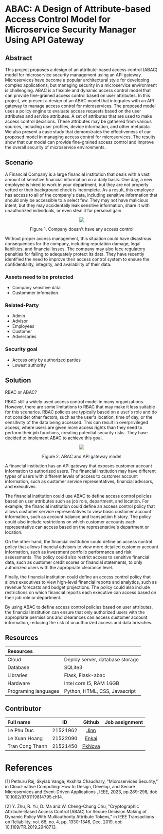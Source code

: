# ABAC: A Design of Attribute-based Access Control Model for Microservice Security Manager Using API Gateway
## Abstract
This project proposes a design of an attribute-based access control (ABAC) model for microservice security management using an API gateway. Microservices have become a popular architectural style for developing complex applications, but managing security in a microservice environment is challenging. ABAC is a flexible and dynamic access control model that can provide fine-grained access control based on user attributes. In this project, we present a design of an ABAC model that integrates with an API gateway to manage access control for microservices. The proposed model uses a policy engine to evaluate access requests based on the user attributes and service attributes. A set of attributes that are used to make access control decisions. These attributes may be gathered from various sources, including user profiles, device information, and other metadata. We also present a case study that demonstrates the effectiveness of our proposed model in managing access control for microservices. The results show that our model can provide fine-grained access control and improve the overall security of microservice environments.

## Scenario 
A Financial Company is a large financial institution that deals with a vast amount of sensitive financial information on a daily basis. One day, a new employee is hired to work in your department, but they are not properly vetted or their background check is incomplete. As a result, this employee has access to all of the company's data, including sensitive information that should only be accessible to a select few. They may not have malicious intent, but they may accidentally leak sensitive information, share it with unauthorized individuals, or even steal it for personal gain.
<p align="center">
<img src="https://user-images.githubusercontent.com/88520787/229337926-b4c0acfb-9a3b-4e43-b58d-ca2e520934fb.png">
<p align="center">Figure 1. Company doesn't have any access control </p>
</p>
Without proper access management, this situation could have disastrous consequences for the company, including reputation damage, legal liabilities, and financial losses. The company may also face regulatory penalties for failing to adequately protect its data.
They have recently identified the need to improve their access control system to ensure the confidentiality, integrity, and availability of their data.

### Assets need to be protected
- Company sensitive data
- Custommer infomation
### Related-Party 
- Admin
- Advisor
- Employees
- Customer
- Adversaries
### Security goal
- Access only by authorized parties
- Lowest authority

## Solution

RBAC or ABAC?

RBAC still a widely used access control model in many organizations. However, there are some limitations to RBAC  that may make it less suitable for this scenarios. RBAC policies are typically based on a user's role and do not consider other factors, such as the user's location, time of day, or the sensitivity of the data being accessed. This can result in overprivileged access, where users are given more access rights than they need to perform their job functions, creating potential security risks. They have decided to implement ABAC to achieve this goal.

<p align="center">
<img src="https://user-images.githubusercontent.com/88936785/227706076-dddc61bc-0c42-45f5-b0e2-5a20f8a6f266.png">
<p align="center">Figure 2. ABAC and API gateway model</p>
</p>

A financial institution has an API gateway that exposes customer account information to authorized users. The financial institution may have different types of users with different levels of access to customer account information, such as customer service representatives, financial advisors, and executives.

The financial institution could use ABAC to define access control policies based on user attributes such as job role, department, and location. For example, the financial institution could define an access control policy that allows customer service representatives to view basic customer account information, such as account balance and transaction history. The policy could also include restrictions on which customer accounts each representative can access based on the representative's department or location.

On the other hand, the financial institution could define an access control policy that allows financial advisors to view more detailed customer account information, such as investment portfolio performance and risk assessments. The policy could also restrict access to sensitive financial data, such as customer credit scores or financial statements, to only authorized users with the appropriate clearance level.

Finally, the financial institution could define an access control policy that allows executives to view high-level financial reports and analytics, such as revenue forecasts and budget projections. The policy could also include restrictions on which financial reports each executive can access based on their job role or department. 

By using ABAC to define access control policies based on user attributes, the financial institution can ensure that only authorized users with the appropriate permissions and clearances can access customer account information, reducing the risk of unauthorized access and data breaches.

## Resources
|Resources| |
| :------------ |:---------------|
| Cloud | Deploy server, database storage |
| Database |  SQLite3 |
| Libraries | Flask, Flask-abac | 
| Hardware | Intel core I5, RAM 16GB |
| Programing languages | Python, HTML, CSS, Javascript |
## Contributor

| Full name  | ID  | Github | Job assignment | 
| :------------ |:---------------:| :-----------------------------------: | :----------------------- |
| Le Phu Duc    | 21521962        | [Jinn](https://github.com/lephuduc)   |  |
| Le Xuan Hoang | 21522090        | [Enkai](https://github.com/LaiLaK918) |  |
| Tran Cong Thanh  | 21521450     | [PkNova](https://github.com/PkNova76) |  |

# References
[1] Pethuru Raj; Skylab Vanga; Akshita Chaudhary, "Microservices Security," in Cloud-native Computing: How to Design, Develop, and Secure Microservices and Event-Driven Applications , IEEE, 2023, pp.289-298, doi: 10.1002/9781119814795.ch14.

[2] Y. Zhu, R. Yu, D. Ma and W. Cheng-Chung Chu, "Cryptographic Attribute-Based Access Control (ABAC) for Secure Decision Making of Dynamic Policy With Multiauthority Attribute Tokens," in IEEE Transactions on Reliability, vol. 68, no. 4, pp. 1330-1346, Dec. 2019, doi: 10.1109/TR.2019.2948713.
